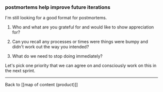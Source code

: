 ### postmortems help improve future iterations

I'm still looking for a good format for postmortems.

1. Who and what are you grateful for and would like to show appreciation for?

2. Can you recall any processes or times were things were bumpy and didn't work out the way you intended?

3. What do we need to stop doing immediately?

Let's pick one priority that we can agree on and consciously work on this in the next sprint. 

---

Back to [[map of content (product)]]